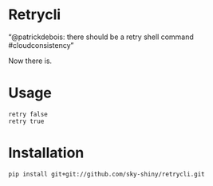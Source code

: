 Retrycli
========

“@patrickdebois: there should be a retry shell command #cloudconsistency”

Now there is.


Usage
=====

```
retry false 
retry true
```

Installation
============

```
pip install git+git://github.com/sky-shiny/retrycli.git
```


